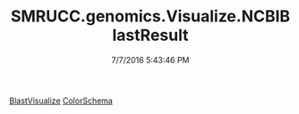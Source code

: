 ﻿---
title: SMRUCC.genomics.Visualize.NCBIBlastResult
date: 7/7/2016 5:43:46 PM
---

[BlastVisualize](T-SMRUCC.genomics.Visualize.NCBIBlastResult.BlastVisualize.html)
[ColorSchema](T-SMRUCC.genomics.Visualize.NCBIBlastResult.ColorSchema.html)
